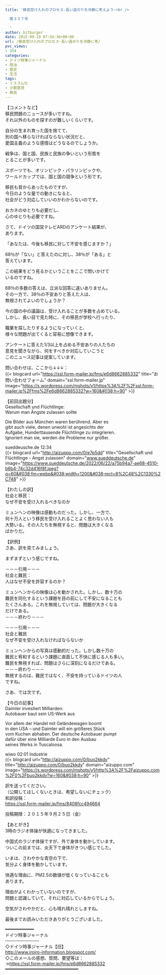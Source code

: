 ```yaml
---
title: '移民受け入れのプロセス-長い道のりを冷静に考えよう-<br />

  第３５７号

  '
author: bitburger
date: 2015-09-19 07:54:36+00:00
url: /移民受け入れのプロセス-長い道のりを冷静に考/
pvc_views:
- 354
categories:
- ドイツ時事ジャーナル
- 政治
- 歴史
- 生活
tags:
- イスラム化
- 少数意見
- 移民
---
```

【コメントなど】  
移民問題のニュースが多いですね。  
それ以外のものを探すのが難しいくらいです。  
  
自分の生まれ育った国を捨てて、  
別の国へ移らなければならない状況だと、  
愛国主義のような感情はどうなるのでしょうか。  
  
戦争は、国と国、民族と民族の争いという形態を  
とることが多いです。  
  
スポーツでも、オリンピック・パラリンピックや、  
ワールドカップでは、国と国の競争という形です。  
  
移民も昔からあったものですが、  
今日のような量での動きになると、  
社会がどう対応していいのかわからないのです。  
  
おカネのゆとりも必要だし、  
心のゆとりも必要ですね。  
  
さて、ドイツの国営テレビARDのアンケート結果が、  
あります。  
  
「あなたは、今後も移民に対して不安を感じますか？」  
  
68％が「ない」と答えたのに対し、38％が「ある」と  
答えています。  
  
この結果をどう見るかということをここで問いかけて  
いるのですね。  
  
68％の多数の答えは、立派な回答に違いありません。  
その一方で、38％の不安ありと答えた人は、  
無視されてよいのでしょうか？  
  
今の国の中の議論は、受け入れることが多数を占めている。  
しかし、長い目で見た時に、その移民が学校へ行ったり、  
  
職業を探したりするようになっていくと、  
様々な問題が出てくると容易に想像できます。  
  
アンケートに答えた1/3以上を占める不安ありの人たちの  
意見を聞きながら、何をすべきか対応していこうと  
このニュース記事は提案しています。  
  
問い合わせは、ここから↓↓↓：  
{{< blogcard url="https://ssl.form-mailer.jp/fms/e6d8662885332" title="&#12362;&#21839;&#12356;&#21512;&#12431;&#12379;&#12501;&#12457;&#12540;&#12512;" domain="ssl.form-mailer.jp" image="https://s.wordpress.com/mshots/v1/https%3A%2F%2Fssl.form-mailer.jp%2Ffms%2Fe6d8662885332?w=160&#038;h=90" >}} 

【前回出題分】  
Gesellschaft und Flüchtlinge:  
Warum man Ängste zulassen sollte  
  
Die Bilder aus München waren berührend. Aber es  
gibt auch viele, denen unwohl ist angesichts der  
Aufgabe, Hunderttausende Flüchtlinge zu integrieren.  
Ignoriert man sie, werden die Probleme nur größer.  
  
sueddeusche.de 12:34  
{{< blogcard url="http://aizuppo.com/0/e7p5dd" title="Gesellschaft und Flüchtlinge - Angst zulassen" domain="www.sueddeutsche.de" image="https://www.sueddeutsche.de/2022/06/22/a75b94a7-ae68-4510-b6b4-74c32d416f8f.jpeg?q=60&#038;fm=webp&#038;width=1200&#038;rect=8%2C48%2C1330%2C748" >}} 

【わたしの訳】  
社会と移民：  
なぜ不安を受け入れるべきなのか  
  
ミュンヘンの映像は感動ものだった。しかし、一方で、  
何十万人という移民を受け入れることよく思わない人も  
大勢いる。その人たちを無視すると、問題は大きくなる  
ばかりだ。 

【訳例】  
さあ、訳を見てみましょう。  
  
まずまずという感じですね。  
  
－－－引用－－－  
社会と難民：  
人はなぜ不安を許容するのか？  
  
ミュンヘンからの映像は心を動かされた。しかし、数十万の  
難民を同化するという課題を目の前にして不安になることも  
たくさんある。これを無視していては、問題が大きくなる  
だけである。  
－－－終わり－－－  
  
－－－引用－－－  
社会と難民  
なぜ不安を受け入れなければならないか  
  
ミュンヘンからの写真は感動的だった。しかし数十万の  
難民と宥和するという課題に直面して不快に感じる人も多い。  
難民を無視すれば、問題はさらに深刻になるだけである。  
－－－終わり－－－  
無視するのは、難民ではなく、不安を持っているドイツの人  
ですね。 

さあ、では次です。  
  
【今日の記事】  
Daimler investiert Milliarden:  
Autobauer baut sein US-Werk aus  
  
Vor allem der Handel mit Geländewagen boomt  
in den USA – und Daimler will ein größeres Stück  
vom Kuchen abhaben. Der deutsche Autobauer pumpt  
dafür über eine Milliarde Euro in den Ausbau  
seines Werks in Tuscaloosa.  
  
wiwo 02:01 Industrie  
{{< blogcard url="http://aizuppo.com/0/buo2kkdy" title="http://aizuppo.com/0/buo2kkdy" domain="aizuppo.com" image="https://s.wordpress.com/mshots/v1/http%3A%2F%2Faizuppo.com%2F0%2Fbuo2kkdy?w=160&#038;h=90" >}} 

訳を送ってください。  
（公開してほしくないときは、希望しないにチェック）  
和訳投稿：  
 <https://ssl.form-mailer.jp/fms/8408fcc494664>  
  
投稿期限：２０１５年９月２５日（金） 

【あとがき】  
3時のラジオ体操が快適になってきました。  
  
中国式のラジオ体操ですが、外で身体を動かしています。  
ついこの前までは、炎天下で身体がきつい感じでした。  
  
いまは、さわやかな青空の下で、  
気分よく身体を動かしています。  
  
快適な理由に、PM2.5の数値が低くなっていることも  
あります。  
  
理由がよくわかっていないのですが、  
問題と認識していて、それに対応しているからでしょう。  
  
空気がさわやかだと、心も晴れ晴れとしますね。  
  
最後までお読みいただきありがとうございました。 

━━━━━━━━━━━  
ドイツ時事ジャーナル  
───────────  
◇ドイツ時事ジャーナル【旧】  
<http://www.iroiro-information.blogspot.com/>  
◇このメールの感想、質問、要望等は：  
-><https://ssl.form-mailer.jp/fms/e6d8662885332>  
━━━━━━━━━━━━━━━━━━━━━━━━━━━━
